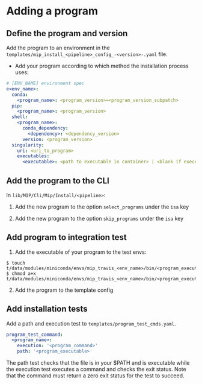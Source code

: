 # Adding a program

## Define the program and version
Add the program to an environment in the `templates/mip_install_<pipeline>_config_-<version>-.yaml` file.


- Add your program according to which method the installation process uses:

```Yaml
# [ENV_NAME] environment spec
e<env_name>:
  conda:
    <program_name>: <program_version>=<program_version_subpatch>
  pip:
    <program_name>: <program_version>
  shell:
    <program_name>:
      conda_dependency:
        <dependency>: <dependency_version>
      version: <program_version>
  singularity:
    uri: <uri_to_program>
    executables:
      <executable>: <path to executable in container> | <blank if executable in container path>
```

## Add the program to the CLI
In `lib/MIP/Cli/Mip/Install/<pipeline>`:

1. Add the new program to the option `select_programs` under the `isa` key

2. Add the new program to the option `skip_programs` under the `isa` key

## Add program to integration test

  1. Add the executable of your program to the test envs:

```
$ touch t/data/modules/miniconda/envs/mip_travis_<env_name>/bin/<program_executable>
$ chmod a+x t/data/modules/miniconda/envs/mip_travis_<env_name>/bin/<program_executable>
```
2. Add the program to the template config

## Add installation tests
Add a path and execution test to `templates/program_test_cmds.yaml`.
```Yaml
program_test_command:
  <program_name>:
    execution: '<program_command>'
    path: '<program_executable>'
```
The path test checks that the file is in your $PATH and is executable while the execution test executes a command and checks the exit status. Note that the command must return a zero exit status for the test to succeed.
